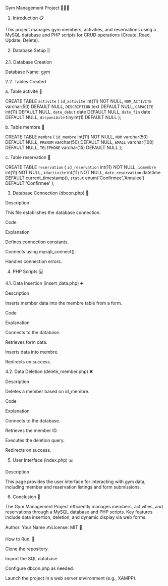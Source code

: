 Gym Management Project 🏋️‍♂️💪

1. Introduction 📋

This project manages gym members, activities, and reservations using a MySQL database and PHP scripts for CRUD operations (Create, Read, Update, Delete).

2. Database Setup 🗄️

2.1. Database Creation

Database Name: gym

2.2. Tables Created

a. Table activite 📅

CREATE TABLE `activite` (
  `id_activite` int(11) NOT NULL,
  `NOM_ACTIVITE` varchar(50) DEFAULT NULL,
  `DESCRIPTION` text DEFAULT NULL,
  `CAPACITE` int(11) DEFAULT NULL,
  `date_debut` date DEFAULT NULL,
  `date_fin` date DEFAULT NULL,
  `disponibile` tinyint(1) DEFAULT NULL
);

b. Table membre 👥

CREATE TABLE `membre` (
  `id_membre` int(11) NOT NULL,
  `NOM` varchar(50) DEFAULT NULL,
  `PRENOM` varchar(50) DEFAULT NULL,
  `EMAIL` varchar(100) DEFAULT NULL,
  `TELEPHONE` varchar(15) DEFAULT NULL
);

c. Table reservation 📝

CREATE TABLE `reservation` (
  `id_reservation` int(11) NOT NULL,
  `idmembre` int(11) NOT NULL,
  `idactivite` int(11) NOT NULL,
  `date_reservation` datetime DEFAULT current_timestamp(),
  `statut` enum('Confirmee','Annulee') DEFAULT 'Confirmee'
);

3. Database Connection (dbcon.php) 🔗

Description

This file establishes the database connection.

Code

<?php
define("HOSTNAME", "localhost");
define("USERNAME", "root");
define("PASSWORD", "");
define("DATABASE", "gym");

$connection = mysqli_connect(HOSTNAME, USERNAME, PASSWORD, DATABASE);

if (!$connection) {
    die("Database connection failed");
}
?>

Explanation

Defines connection constants.

Connects using mysqli_connect().

Handles connection errors.

4. PHP Scripts 💻

4.1. Data Insertion (insert_data.php) ➕

Description

Inserts member data into the membre table from a form.

Code

<?php
include("dbcon.php");

$f_name = $_POST['f_name'];
$l_name = $_POST['l_name'];
$email = $_POST['email'];
$telephone = $_POST['telephone'];

$query = "INSERT INTO `membre`(`NOM`, `PRENOM`, `EMAIL`, `TELEPHONE`) VALUES ('$f_name','$l_name','$email','$telephone')";

$result = mysqli_query($connection, $query);

if (!$result) {
    die("Query Failed " . mysqli_error($connection));
} else {
    header("Location: index.php?insert_msg=Data added successfully");
}
?>

Explanation

Connects to the database.

Retrieves form data.

Inserts data into membre.

Redirects on success.

4.2. Data Deletion (delete_member.php) ❌

Description

Deletes a member based on id_membre.

Code

<?php
include('dbcon.php');

$id = $_GET['id'];
$query = "DELETE FROM `membre` WHERE `id_membre` = '$id'";

$result = mysqli_query($connection, $query);

if (!$result) {
    die("Query Failed " . mysqli_error($connection));
} else {
    header("Location: index.php?delete_msg=Member deleted.");
}
?>

Explanation

Connects to the database.

Retrieves the member ID.

Executes the deletion query.

Redirects on success.

5. User Interface (index.php) 📊

Description

This page provides the user interface for interacting with gym data, including member and reservation listings and form submissions.

6. Conclusion 🎯

The Gym Management Project efficiently manages members, activities, and reservations through a MySQL database and PHP scripts. Key features include data insertion, deletion, and dynamic display via web forms.

Author: Your Name ✍️License: MIT 📄

How to Run: 🚀

Clone the repository.

Import the SQL database.

Configure dbcon.php as needed.

Launch the project in a web server environment (e.g., XAMPP).

